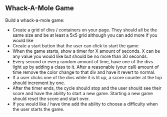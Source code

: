## Whack-A-Mole Game

Build a whack-a-mole game:
   - Create a grid of divs / containers on your page. They should all be the same size and be at least a 5x5 grid although you can add more if you would like
   - Create a start button that the user can click to start the game
   - When the game starts, show a timer for X amount of seconds. X can be any value you would like but should be no more than 30 seconds.
   - Every second or every random amount of time, have one of the divs light up by adding a class to it. After a reasonable (your call) amount of time remove the color change to that div and have it revert to normal.
   - If a user clicks one of the divs while it is lit up, a score counter at the top should increment by one.
   - After the timer ends, the cycle should stop and the user should see their score and have the ability to start a new game. Starting a new game should reset the score and start over.
   - If you would like / have time add the ability to choose a difficulty when the user starts the game.